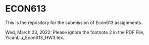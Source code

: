 # ECON613
This is the repository for the submission of Econ613 assignments.

Wed, March 23, 2022: Please ignore the footnote 2 in the PDF File, YicanLiu_Econ613_HW3.tex.
